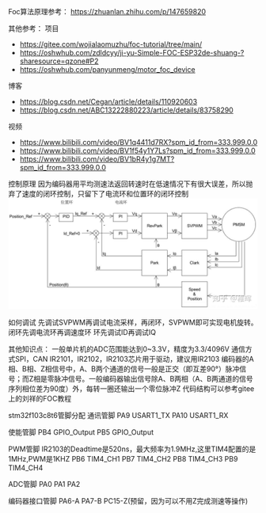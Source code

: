 Foc算法原理参考：
https://zhuanlan.zhihu.com/p/147659820

其他参考：
项目
* https://gitee.com/wojialaomuzhu/foc-tutorial/tree/main/
* https://oshwhub.com/zdldcyy/ji-yu-Simple-FOC-ESP32de-shuang-?sharesource=qzone#P2
* https://oshwhub.com/panyunmeng/motor_foc_device
  
博客
* https://blog.csdn.net/Cegan/article/details/110920603
* https://blog.csdn.net/ABC13222880223/article/details/83758290

视频
* https://www.bilibili.com/video/BV1q4411d7RX?spm_id_from=333.999.0.0
* https://www.bilibili.com/video/BV1f54y1Y7Ls?spm_id_from=333.999.0.0
* https://www.bilibili.com/video/BV1bR4y1g7MT?spm_id_from=333.999.0.0


控制原理
因为编码器用平均测速法返回转速时在低速情况下有很大误差，所以抛弃了速度的闭环控制，只留下了电流环和位置环的闭环控制
![](Foc控制原理图.jpg)

如何调试
先调试SVPWM再调试电流采样，再闭环，SVPWM即可实现电机旋转。
闭环先调电流环再调速度环
环先调试ID再调试IQ

其他知识点：
一般单片机的ADC范围能达到0~3.3V，精度为3.3/4096V
通信方式SPI，CAN
IR2101，IR2102，IR2103芯片用于驱动，建议用IR2103
编码器的A相、B相、Z相信号中，A、B两个通道的信号一般是正交（即互差90°）脉冲信号；而Z相是零脉冲信号。一般编码器输出信号除A、B两相（A、B两通道的信号序列相位差为90度）外，每转一圈还输出一个零位脉冲Z
代码结构可以参考gitee上的刘祥的FOC教程



stm32f103c8t6管脚分配
通讯管脚
PA9   USART1_TX
PA10  USART1_RX

使能管脚
PB4   GPIO_Output
PB5   GPIO_Output

PWM管脚
IR2103的Deadtime是520ns，最大频率为1.9MHz,这里TIM4配置的是1MHz,PWM是1KHZ
PB6   TIM4_CH1
PB7   TIM4_CH2
PB8   TIM4_CH3
PB9   TIM4_CH4

ADC管脚
PA0
PA1
PA2

编码器接口管脚
PA6-A
PA7-B
PC15-Z(预留，因为可以不用Z完成测速等操作)




